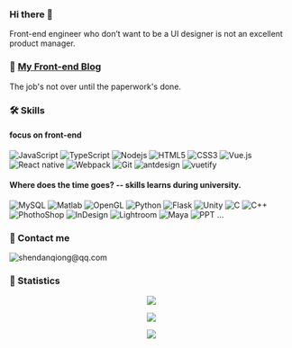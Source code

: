 ### Hi there 👋


Front-end engineer who don’t want to be a UI designer is not an excellent product manager.

<!--
**dandanDQ/dandanDQ** is a ✨ _special_ ✨ repository because its `README.md` (this file) appears on your GitHub profile.

Here are some ideas to get you started:

- 🔭 I’m currently working on ...
- 🌱 I’m currently learning ...
- 👯 I’m looking to collaborate on ...
- 🤔 I’m looking for help with ...
- 💬 Ask me about ...
- 📫 How to reach me: ...
- 😄 Pronouns: ...
- ⚡ Fun fact: ...
-->
### 💬 [My Front-end Blog](https://dandandq.github.io/front-end-blog/)

The job's not over until the paperwork's done.

### 🛠 Skills

#### focus on front-end
![JavaScript](https://img.shields.io/badge/-JavaScript-black?style=flat-square&logo=javascript)
![TypeScript](https://img.shields.io/badge/-TypeScript-007ACC?style=flat-square&logo=typescript)
![Nodejs](https://img.shields.io/badge/-Nodejs-339933?style=flat-square&logo=Node.js&logoColor=white)
![HTML5](https://img.shields.io/badge/-HTML5-E34F26?style=flat-square&logo=html5&logoColor=white)
![CSS3](https://img.shields.io/badge/-CSS3-1572B6?style=flat-square&logo=css3)
![Vue.js](https://img.shields.io/badge/-Vuejs-4FC08D?style=flat-square&logo=vue.js&logoColor=white)
![React native](https://img.shields.io/badge/-React_native-61DAFB?style=flat-square&logo=React&logoColor=white)
![Webpack](https://img.shields.io/badge/-Webpack-8DD6F9?style=flat-square&logo=Webpack&logoColor=gray)
![Git](https://img.shields.io/badge/-Git-F05032?style=flat-square&logo=git&logoColor=white)
![antdesign](https://img.shields.io/badge/-AntDesign-563D7C?style=flat-square&logo=Ant-Design)
![vuetify](https://img.shields.io/badge/-Vuetify-1867C0?style=flat-square&logo=Vuetify)

#### Where does the time goes? -- skills learns during university.

![MySQL](https://img.shields.io/badge/-MySQL-4479A1?style=flat-square&logo=MySQL&logoColor=white)
![Matlab](https://img.shields.io/badge/-Matlab-0076A8?style=flat-square&logo=Mathworks&logoColor=white)
![OpenGL](https://img.shields.io/badge/-OpenGL-5586A4?style=flat-square&logo=openGL&logoColor=white)
![Python](https://img.shields.io/badge/-Python-5586A4?style=flat-square&logo=Python&logoColor=white)
![Flask](https://img.shields.io/badge/-Flask-000000?style=flat-square&logo=Flask&logoColor=white)
![Unity](https://img.shields.io/badge/-Unity-000000?style=flat-square&logo=Unity&logoColor=white)
![C](https://img.shields.io/badge/-C-A8B9CC?style=flat-square&logo=C&logoColor=white)
![C++](https://img.shields.io/badge/-C++-00599C?style=flat-square&logo=C%2B%2B&logoColor=white)
![PhothoShop](https://img.shields.io/badge/-PhotoShop-071D34?style=flat-square&logo=Adobe-Photoshop&logoColor=54A7F8)
![InDesign](https://img.shields.io/badge/-InDesign-EE3D8F?style=flat-square&logo=Adobe-InDesign&logoColor=white)
![Lightroom](https://img.shields.io/badge/-Lightroom-31A8FF?style=flat-square&logo=Adobe-Lightroom-Classic&logoColor=white)
![Maya](https://img.shields.io/badge/-Maya-0696D7?style=flat-square&logo=Autodesk&logoColor=white)
![PPT](https://img.shields.io/badge/-PPT-B7472A?style=flat-square&logo=Microsoft-PowerPoint&logoColor=white)
...

### 💬 Contact me

![shendanqiong@qq.com](https://img.shields.io/badge/-shendanqiong@qq.com-c14438?style=flat-square&logo=Mail.Ru&logoColor=white)


### 📅 Statistics


<p align="center"> 
<a href="https://dandandq.github.io/front-end-blog/">
  <img src="https://github-readme-stats.vercel.app/api?username=dandanDQ&show_icons=true" />
</a>
</p>

<p align="center"> 
<a href="https://dandandq.github.io/front-end-blog/">
  <img src="https://github-readme-stats.vercel.app/api/top-langs/?username=dandanDQ&layout=compact" />
</a>
</p>

<p align="center"> 
  <img src="https://profile-counter.glitch.me/dandanDQ/count.svg" />
</p>
